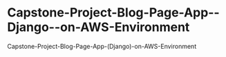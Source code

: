 # Capstone-Project-Blog-Page-App--Django--on-AWS-Environment
Capstone-Project-Blog-Page-App-(Django)-on-AWS-Environment
